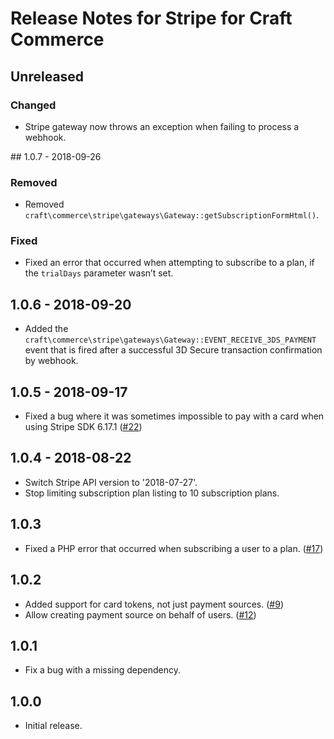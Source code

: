 # Release Notes for Stripe for Craft Commerce

## Unreleased

### Changed
- Stripe gateway now throws an exception when failing to process a webhook.

## 1.0.7 - 2018-09-26

### Removed

- Removed `craft\commerce\stripe\gateways\Gateway::getSubscriptionFormHtml()`.

### Fixed

- Fixed an error that occurred when attempting to subscribe to a plan, if the `trialDays` parameter wasn’t set.

## 1.0.6 - 2018-09-20

- Added the `craft\commerce\stripe\gateways\Gateway::EVENT_RECEIVE_3DS_PAYMENT` event that is fired after a successful 3D Secure transaction confirmation by webhook.

## 1.0.5 - 2018-09-17

- Fixed a bug where it was sometimes impossible to pay with a card when using Stripe SDK 6.17.1 ([#22](https://github.com/craftcms/commerce-stripe/issues/22))

## 1.0.4 - 2018-08-22

- Switch Stripe API version to '2018-07-27'.
- Stop limiting subscription plan listing to 10 subscription plans.

## 1.0.3

- Fixed a PHP error that occurred when subscribing a user to a plan. ([#17](https://github.com/craftcms/commerce-stripe/issues/17))

## 1.0.2

- Added support for card tokens, not just payment sources. ([#9](https://github.com/craftcms/commerce-stripe/issues/9))
- Allow creating payment source on behalf of users. ([#12](https://github.com/craftcms/commerce-stripe/issues/12))

## 1.0.1

- Fix a bug with a missing dependency.

## 1.0.0

- Initial release.
